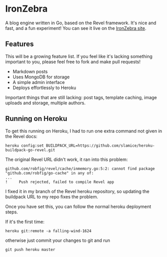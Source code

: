 IronZebra
=========

A blog engine written in Go, based on the Revel framework. It's nice and fast, and a fun experiment! You can see it live on the [IronZebra site](http://ironzebra.com).

Features
----------

This will be a growing feature list. If you feel like it's lacking something important to you, please feel free to fork and make pull requests!

 - Markdown posts
 - Uses MongoDB for storage 
 - A simple admin interface
 - Deploys effortlessly to Heroku

Important things that are still lacking: post tags, template caching, image uploads and storage, multiple authors. 

Running on Heroku
----------

To get this running on Heroku, I had to run one extra command not given in the Revel docs:

    heroku config:set BUILDPACK_URL=https://github.com/slamice/heroku-buildpack-go-revel.git

The original Revel URL didn't work, it ran into this problem:

    github.com/robfig/revel/cache/inmemory.go:5:2: cannot find package "github.com/robfig/go-cache" in any of:
    ...
    !     Push rejected, failed to compile Revel app

I fixed it in my branch of the Revel heroku repository, so updating the buildpack URL to my repo fixes the problem.

Once you have set this, you can follow the normal heroku deployment steps.

If it's the first time:

    heroku git:remote -a falling-wind-1624

otherwise just commit your changes to git and run

    git push heroku master

